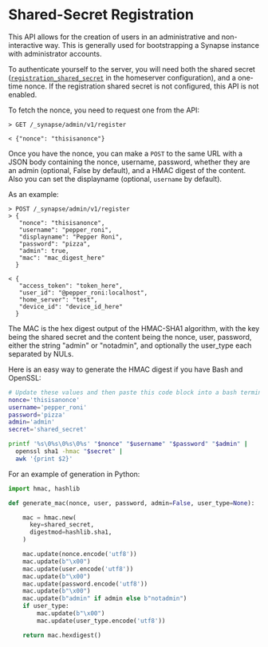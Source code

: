 # Shared-Secret Registration

This API allows for the creation of users in an administrative and
non-interactive way. This is generally used for bootstrapping a Synapse
instance with administrator accounts.

To authenticate yourself to the server, you will need both the shared secret
([`registration_shared_secret`](../usage/configuration/config_documentation.md#registration_shared_secret)
in the homeserver configuration), and a one-time nonce. If the registration
shared secret is not configured, this API is not enabled.

To fetch the nonce, you need to request one from the API:

```
> GET /_synapse/admin/v1/register

< {"nonce": "thisisanonce"}
```

Once you have the nonce, you can make a `POST` to the same URL with a JSON
body containing the nonce, username, password, whether they are an admin
(optional, False by default), and a HMAC digest of the content. Also you can
set the displayname (optional, `username` by default).

As an example:

```
> POST /_synapse/admin/v1/register
> {
   "nonce": "thisisanonce",
   "username": "pepper_roni",
   "displayname": "Pepper Roni",
   "password": "pizza",
   "admin": true,
   "mac": "mac_digest_here"
  }

< {
   "access_token": "token_here",
   "user_id": "@pepper_roni:localhost",
   "home_server": "test",
   "device_id": "device_id_here"
  }
```

The MAC is the hex digest output of the HMAC-SHA1 algorithm, with the key being
the shared secret and the content being the nonce, user, password, either the
string "admin" or "notadmin", and optionally the user_type
each separated by NULs.

Here is an easy way to generate the HMAC digest if you have Bash and OpenSSL:

```bash
# Update these values and then paste this code block into a bash terminal
nonce='thisisanonce'
username='pepper_roni'
password='pizza'
admin='admin'
secret='shared_secret'

printf '%s\0%s\0%s\0%s' "$nonce" "$username" "$password" "$admin" |
  openssl sha1 -hmac "$secret" |
  awk '{print $2}'
```

For an example of generation in Python:

```python
import hmac, hashlib

def generate_mac(nonce, user, password, admin=False, user_type=None):

    mac = hmac.new(
      key=shared_secret,
      digestmod=hashlib.sha1,
    )

    mac.update(nonce.encode('utf8'))
    mac.update(b"\x00")
    mac.update(user.encode('utf8'))
    mac.update(b"\x00")
    mac.update(password.encode('utf8'))
    mac.update(b"\x00")
    mac.update(b"admin" if admin else b"notadmin")
    if user_type:
        mac.update(b"\x00")
        mac.update(user_type.encode('utf8'))

    return mac.hexdigest()
```
